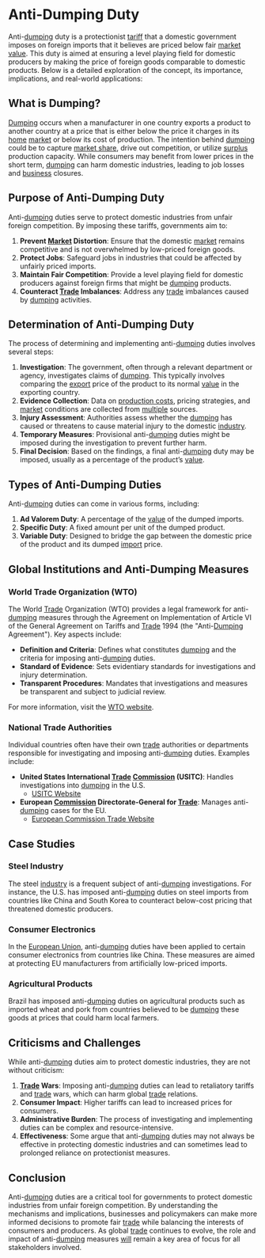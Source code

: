 # Anti-Dumping Duty

Anti-[dumping](../d/dumping.md) duty is a protectionist [tariff](../t/tariff.md) that a domestic government imposes on foreign imports that it believes are priced below fair [market value](../m/market_value.md). This duty is aimed at ensuring a level playing field for domestic producers by making the price of foreign goods comparable to domestic products. Below is a detailed exploration of the concept, its importance, implications, and real-world applications:

## What is Dumping?

[Dumping](../d/dumping.md) occurs when a manufacturer in one country exports a product to another country at a price that is either below the price it charges in its [home](../h/home.md) [market](../m/market.md) or below its cost of production. The intention behind [dumping](../d/dumping.md) could be to capture [market share](../m/market_share.md), drive out competition, or utilize [surplus](../s/surplus.md) production capacity. While consumers may benefit from lower prices in the short term, [dumping](../d/dumping.md) can harm domestic industries, leading to job losses and [business](../b/business.md) closures.

## Purpose of Anti-Dumping Duty

Anti-[dumping](../d/dumping.md) duties serve to protect domestic industries from unfair foreign competition. By imposing these tariffs, governments aim to:

1. **Prevent [Market](../m/market.md) Distortion**: Ensure that the domestic [market](../m/market.md) remains competitive and is not overwhelmed by low-priced foreign goods.
2. **Protect Jobs**: Safeguard jobs in industries that could be affected by unfairly priced imports.
3. **Maintain Fair Competition**: Provide a level playing field for domestic producers against foreign firms that might be [dumping](../d/dumping.md) products.
4. **Counteract [Trade](../t/trade.md) Imbalances**: Address any [trade](../t/trade.md) imbalances caused by [dumping](../d/dumping.md) activities.

## Determination of Anti-Dumping Duty

The process of determining and implementing anti-[dumping](../d/dumping.md) duties involves several steps:

1. **Investigation**: The government, often through a relevant department or agency, investigates claims of [dumping](../d/dumping.md). This typically involves comparing the [export](../e/export.md) price of the product to its normal [value](../v/value.md) in the exporting country.
2. **Evidence Collection**: Data on [production costs](../p/production_costs.md), pricing strategies, and [market](../m/market.md) conditions are collected from [multiple](../m/multiple.md) sources.
3. **Injury Assessment**: Authorities assess whether the [dumping](../d/dumping.md) has caused or threatens to cause material injury to the domestic [industry](../i/industry.md).
4. **Temporary Measures**: Provisional anti-[dumping](../d/dumping.md) duties might be imposed during the investigation to prevent further harm.
5. **Final Decision**: Based on the findings, a final anti-[dumping](../d/dumping.md) duty may be imposed, usually as a percentage of the product’s [value](../v/value.md).

## Types of Anti-Dumping Duties

Anti-[dumping](../d/dumping.md) duties can come in various forms, including:

1. **Ad Valorem Duty**: A percentage of the [value](../v/value.md) of the dumped imports.
2. **Specific Duty**: A fixed amount per unit of the dumped product.
3. **Variable Duty**: Designed to bridge the gap between the domestic price of the product and its dumped [import](../i/import.md) price.

## Global Institutions and Anti-Dumping Measures

### World Trade Organization (WTO)

The World [Trade](../t/trade.md) Organization (WTO) provides a legal framework for anti-[dumping](../d/dumping.md) measures through the Agreement on Implementation of Article VI of the General Agreement on Tariffs and [Trade](../t/trade.md) 1994 (the "Anti-[Dumping](../d/dumping.md) Agreement"). Key aspects include:

- **Definition and Criteria**: Defines what constitutes [dumping](../d/dumping.md) and the criteria for imposing anti-[dumping](../d/dumping.md) duties.
- **Standard of Evidence**: Sets evidentiary standards for investigations and injury determination.
- **Transparent Procedures**: Mandates that investigations and measures be transparent and subject to judicial review.

For more information, visit the [WTO website](https://www.wto.org/).

### National Trade Authorities

Individual countries often have their own [trade](../t/trade.md) authorities or departments responsible for investigating and imposing anti-[dumping](../d/dumping.md) duties. Examples include:

- **United States International [Trade](../t/trade.md) [Commission](../c/commission.md) (USITC)**: Handles investigations into [dumping](../d/dumping.md) in the U.S.
  - [USITC Website](https://www.usitc.gov)
- **European [Commission](../c/commission.md) Directorate-General for [Trade](../t/trade.md)**: Manages anti-[dumping](../d/dumping.md) cases for the EU.
  - [European Commission Trade Website](https://ec.europa.eu/trade/)

## Case Studies

### Steel Industry

The steel [industry](../i/industry.md) is a frequent subject of anti-[dumping](../d/dumping.md) investigations. For instance, the U.S. has imposed anti-[dumping](../d/dumping.md) duties on steel imports from countries like China and South Korea to counteract below-cost pricing that threatened domestic producers.

### Consumer Electronics

In the [European Union](../e/european_union_(eu).md), anti-[dumping](../d/dumping.md) duties have been applied to certain consumer electronics from countries like China. These measures are aimed at protecting EU manufacturers from artificially low-priced imports.

### Agricultural Products

Brazil has imposed anti-[dumping](../d/dumping.md) duties on agricultural products such as imported wheat and pork from countries believed to be [dumping](../d/dumping.md) these goods at prices that could harm local farmers.

## Criticisms and Challenges

While anti-[dumping](../d/dumping.md) duties aim to protect domestic industries, they are not without criticism:

1. **[Trade](../t/trade.md) Wars**: Imposing anti-[dumping](../d/dumping.md) duties can lead to retaliatory tariffs and [trade](../t/trade.md) wars, which can harm global [trade](../t/trade.md) relations.
2. **Consumer Impact**: Higher tariffs can lead to increased prices for consumers.
3. **Administrative Burden**: The process of investigating and implementing duties can be complex and resource-intensive.
4. **Effectiveness**: Some argue that anti-[dumping](../d/dumping.md) duties may not always be effective in protecting domestic industries and can sometimes lead to prolonged reliance on protectionist measures.

## Conclusion

Anti-[dumping](../d/dumping.md) duties are a critical tool for governments to protect domestic industries from unfair foreign competition. By understanding the mechanisms and implications, businesses and policymakers can make more informed decisions to promote fair [trade](../t/trade.md) while balancing the interests of consumers and producers. As global [trade](../t/trade.md) continues to evolve, the role and impact of anti-[dumping](../d/dumping.md) measures [will](../w/will.md) remain a key area of focus for all stakeholders involved.